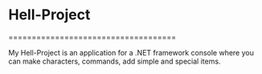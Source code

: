 # Hell-Project
                                                   
====================================

My Hell-Project is an application for a .NET framework console where you can make characters, commands, add simple and special items.
                          
